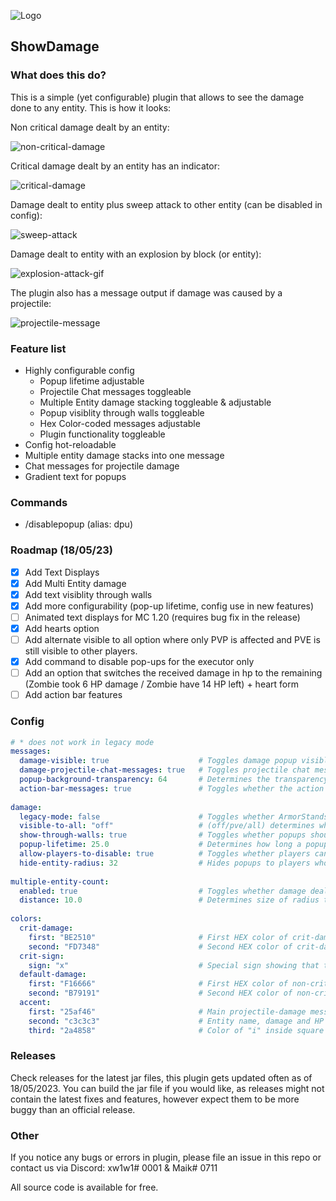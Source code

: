    ![Logo](https://www.spigotmc.org/data/resource_icons/109/109643.jpg)
## ShowDamage 
### What does this do?
This is a simple (yet configurable) plugin that allows to see the damage done to any entity. This is how it looks:

Non critical damage dealt by an entity:

![non-critical-damage](https://media.discordapp.net/attachments/877237543819702322/1108856891003654214/xp6yfP3.png)

Critical damage dealt by an entity has an indicator:

![critical-damage](https://media.discordapp.net/attachments/877237543819702322/1108856891490185306/DGsQ6me.png)

Damage dealt to entity plus sweep attack to other entity (can be disabled in config):

![sweep-attack](https://media.discordapp.net/attachments/877237543819702322/1108856891251114014/lm7aGQr.png)

Damage dealt to entity with an explosion by block (or entity):

![explosion-attack-gif](https://cdn.discordapp.com/attachments/877237543819702322/1108858979628613673/13WrEhT.gif)

The plugin also has a message output if damage was caused by a projectile:

![projectile-message](https://media.discordapp.net/attachments/918548823134077058/1108231482075517058/image.png)

### Feature list
- Highly configurable config
   -  Popup lifetime adjustable
   -  Projectile Chat messages toggleable
   -  Multiple Entity damage stacking toggleable & adjustable
   -  Popup visiblity through walls toggleable
   -  Hex Color-coded messages adjustable
   -  Plugin functionality toggleable
- Config hot-reloadable
- Multiple entity damage stacks into one message
- Chat messages for projectile damage
- Gradient text for popups
### Commands
- /disablepopup (alias: dpu)
### Roadmap (18/05/23)
- [X] Add Text Displays
- [X] Add Multi Entity damage
- [X] Add text visiblity through walls
- [X] Add more configurability (pop-up lifetime, config use in new features)
- [ ] Animated text displays for MC 1.20 (requires bug fix in the release)
- [X] Add hearts option
- [ ] Add alternate visible to all option where only PVP is affected and PVE is still visible to other players.
- [X] Add command to disable pop-ups for the executor only
- [ ] Add an option that switches the received damage in hp to the remaining (Zombie took 6 HP damage / Zombie have 14 HP left) + heart form
- [ ] Add action bar features

### Config
```yaml
# * does not work in legacy mode
messages:
  damage-visible: true                    # Toggles damage popup visiblity.
  damage-projectile-chat-messages: true   # Toggles projectile chat messages being sent to player shooter.
  popup-background-transparency: 64       # Determines the transparency of the popup.*
  action-bar-messages: true               # Toggles whether the action bar should be used for displaying remaining health.
  
damage:
  legacy-mode: false                      # Toggles whether ArmorStands should be used instead of TextDisplays
  visible-to-all: "off"                   # (off/pve/all) determines whether players should not see each others popups, see each others popups on entities excluding players, or should see every popup including players.
  show-through-walls: true                # Toggles whether popups should be visible through blocks and entities.*
  popup-lifetime: 25.0                    # Determines how long a popup should stay alive for. 20 ticks ~> 1 second
  allow-players-to-disable: true          # Toggles whether players can disable the popup, overrides visble-to-all individually
  hide-entity-radius: 32                  # Hides popups to players who are within a (x) radius and have disabled popups for themselves
  
multiple-entity-count:
  enabled: true                           # Toggles whether damage dealt to multiple entities should stacked and displayed in one popup
  distance: 10.0                          # Determines size of radius to consider what damage is related.
  
colors:
  crit-damage:
    first: "BE2510"                       # First HEX color of crit-damage pop-up gradient
    second: "FD7348"                      # Second HEX color of crit-damage pop-up gradient
  crit-sign:
    sign: "x"                             # Special sign showing that the damage was critical: ✧, https://forum.maestrea.com/threads/minecraft-symbols-emoticons-and-characters.11264/
  default-damage:
    first: "F16666"                       # First HEX color of non-crit-damage pop-up gradient
    second: "B79191"                      # Second HEX color of non-crit-damage pop-up gradient
  accent:
    first: "25af46"                       # Main projectile-damage message color. Dark green by default
    second: "c3c3c3"                      # Entity name, damage and HP values color
    third: "2a4858"                       # Color of "i" inside square brackets
```


### Releases
Check releases for the latest jar files, this plugin gets updated often as of 18/05/2023.
You can build the jar file if you would like, as releases might not contain the latest fixes and features, however expect them to be more buggy than an official release. 

### Other
If you notice any bugs or errors in plugin, please file an issue in this repo or contact us via Discord: xw1w1# 0001 & Maik# 0711

All source code is available for free.
